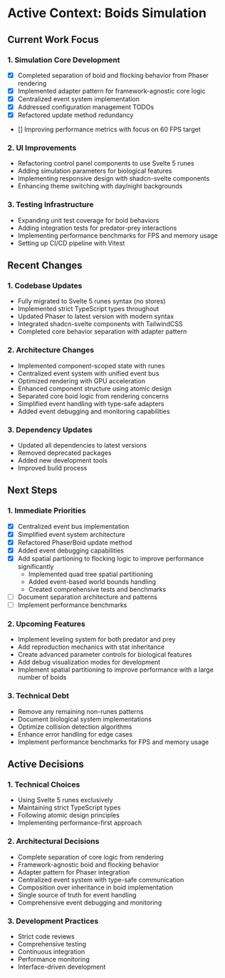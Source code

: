 # Active Context: Boids Simulation

## Current Work Focus

### 1. Simulation Core Development

- [x] Completed separation of boid and flocking behavior from Phaser rendering
- [x] Implemented adapter pattern for framework-agnostic core logic
- [x] Centralized event system implementation
- [x] Addressed configuration management TODOs
- [x] Refactored update method redundancy
- [] Improving performance metrics with focus on 60 FPS target

### 2. UI Improvements

- Refactoring control panel components to use Svelte 5 runes
- Adding simulation parameters for biological features
- Implementing responsive design with shadcn-svelte components
- Enhancing theme switching with day/night backgrounds

### 3. Testing Infrastructure

- Expanding unit test coverage for boid behaviors
- Adding integration tests for predator-prey interactions
- Implementing performance benchmarks for FPS and memory usage
- Setting up CI/CD pipeline with Vitest

## Recent Changes

### 1. Codebase Updates

- Fully migrated to Svelte 5 runes syntax (no stores)
- Implemented strict TypeScript types throughout
- Updated Phaser to latest version with modern syntax
- Integrated shadcn-svelte components with TailwindCSS
- Completed core behavior separation with adapter pattern

### 2. Architecture Changes

- Implemented component-scoped state with runes
- Centralized event system with unified event bus
- Optimized rendering with GPU acceleration
- Enhanced component structure using atomic design
- Separated core boid logic from rendering concerns
- Simplified event handling with type-safe adapters
- Added event debugging and monitoring capabilities

### 3. Dependency Updates

- Updated all dependencies to latest versions
- Removed deprecated packages
- Added new development tools
- Improved build process

## Next Steps

### 1. Immediate Priorities

- [x] Centralized event bus implementation
- [x] Simplified event system architecture
- [x] Refactored PhaserBoid update method
- [x] Added event debugging capabilities
- [x] Add spatial partioning to flocking logic to improve performance significantly
  - Implemented quad tree spatial partitioning
  - Added event-based world bounds handling
  - Created comprehensive tests and benchmarks
- [ ] Document separation architecture and patterns
- [ ] Implement performance benchmarks

### 2. Upcoming Features

- Implement leveling system for both predator and prey
- Add reproduction mechanics with stat inheritance
- Create advanced parameter controls for biological features
- Add debug visualization modes for development
- Implement spatial partitioning to improve performance with a large number of boids

### 3. Technical Debt

- Remove any remaining non-runes patterns
- Document biological system implementations
- Optimize collision detection algorithms
- Enhance error handling for edge cases
- Implement performance benchmarks for FPS and memory usage

## Active Decisions

### 1. Technical Choices

- Using Svelte 5 runes exclusively
- Maintaining strict TypeScript types
- Following atomic design principles
- Implementing performance-first approach

### 2. Architectural Decisions

- Complete separation of core logic from rendering
- Framework-agnostic boid and flocking behavior
- Adapter pattern for Phaser integration
- Centralized event system with type-safe communication
- Composition over inheritance in boid implementation
- Single source of truth for event handling
- Comprehensive event debugging and monitoring

### 3. Development Practices

- Strict code reviews
- Comprehensive testing
- Continuous integration
- Performance monitoring
- Interface-driven development
